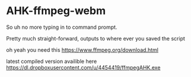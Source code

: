 AHK-ffmpeg-webm
===============

So uh no more typing in to command prompt.

Pretty much straight-forward, outputs to where ever you saved the script

oh yeah you need this https://www.ffmpeg.org/download.html

latest compiled version availible here https://dl.dropboxusercontent.com/u/4454419/ffmpegAHK.exe
